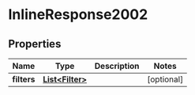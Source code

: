 
# InlineResponse2002

## Properties
Name | Type | Description | Notes
------------ | ------------- | ------------- | -------------
**filters** | [**List&lt;Filter&gt;**](Filter.md) |  |  [optional]



